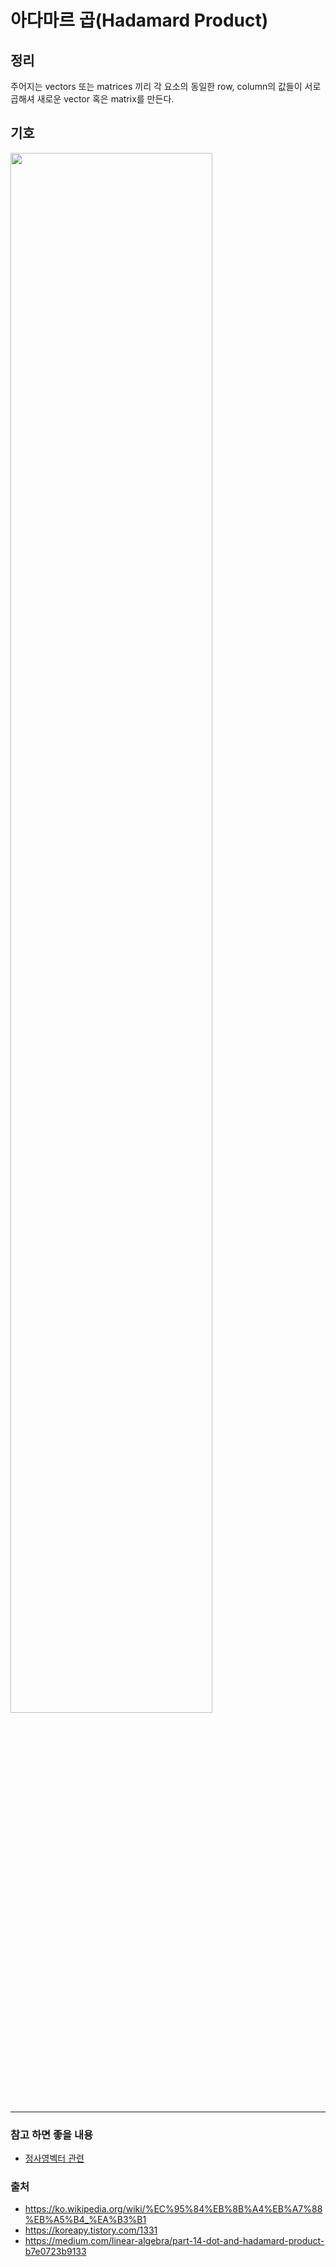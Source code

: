 # 아다마르 곱(Hadamard Product)
## 정리
주어지는 vectors 또는 matrices 끼리 각 요소의 동일한 row, column의 값들이 서로 곱해셔 새로운 vector 혹은 matrix를 만든다. 

## 기호
<img src ="TIL/image/스크린샷 2022-11-22 오후 10.47.29.png" width = "80%">

-----
### 참고 하면 좋을 내용
* [정사영벡터 관련](https://gaussian37.github.io/math-la-projection/)
### 출처
* https://ko.wikipedia.org/wiki/%EC%95%84%EB%8B%A4%EB%A7%88%EB%A5%B4_%EA%B3%B1
* https://koreapy.tistory.com/1331
* https://medium.com/linear-algebra/part-14-dot-and-hadamard-product-b7e0723b9133

